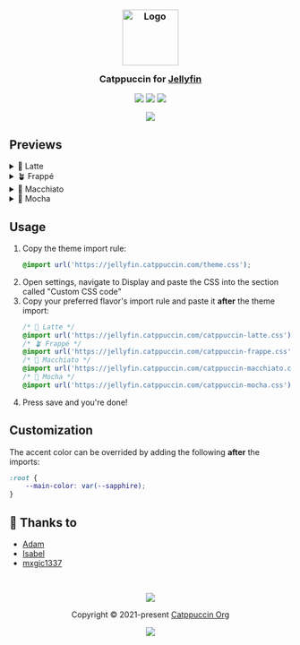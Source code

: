 <h3 align="center">
    <img src="https://raw.githubusercontent.com/catppuccin/catppuccin/main/assets/logos/exports/1544x1544_circle.png" width="100" alt="Logo"/><br/>
    <img src="https://raw.githubusercontent.com/catppuccin/catppuccin/main/assets/misc/transparent.png" height="30" width="0px"/>
    Catppuccin for <a href="https://jellyfin.org">Jellyfin</a>
    <img src="https://raw.githubusercontent.com/catppuccin/catppuccin/main/assets/misc/transparent.png" height="30" width="0px"/>
</h3>

<p align="center">
    <a href="https://github.com/catppuccin/jellyfin/stargazers"><img src="https://img.shields.io/github/stars/catppuccin/jellyfin?colorA=363a4f&colorB=b7bdf8&style=for-the-badge"></a>
    <a href="https://github.com/catppuccin/jellyfin/issues"><img src="https://img.shields.io/github/issues/catppuccin/jellyfin?colorA=363a4f&colorB=f5a97f&style=for-the-badge"></a>
    <a href="https://github.com/catppuccin/jellyfin/contributors"><img src="https://img.shields.io/github/contributors/catppuccin/jellyfin?colorA=363a4f&colorB=a6da95&style=for-the-badge"></a>
</p>

<p align="center">
    <img src="/assets/preview.webp"/>
</p>

## Previews

<details>
    <summary>🌻 Latte</summary>
    <img src="/assets/latte.webp"/>
</details>
<details>
    <summary>🪴 Frappé</summary>
    <img src="/assets/frappe.webp"/>
</details>
<details>
    <summary>🌺 Macchiato</summary>
    <img src="/assets/macchiato.webp"/>
</details>
<details>
    <summary>🌿 Mocha</summary>
    <img src="/assets/mocha.webp"/>
</details>

## Usage

1. Copy the theme import rule:
    ```css
    @import url('https://jellyfin.catppuccin.com/theme.css');
    ```
2. Open settings, navigate to Display and paste the CSS into the section called "Custom CSS code"
3. Copy your preferred flavor's import rule and paste it **after** the theme import:
    ```css
    /* 🌻 Latte */
    @import url('https://jellyfin.catppuccin.com/catppuccin-latte.css');
    /* 🪴 Frappé */
    @import url('https://jellyfin.catppuccin.com/catppuccin-frappe.css');
    /* 🌺 Macchiato */
    @import url('https://jellyfin.catppuccin.com/catppuccin-macchiato.css');
    /* 🌿 Mocha */
    @import url('https://jellyfin.catppuccin.com/catppuccin-mocha.css');
    ```
4. Press save and you're done!

## Customization

The accent color can be overrided by adding the following **after** the imports:
```css
:root {
    --main-color: var(--sapphire);
}
```

## 💝 Thanks to

- [Adam](https://github.com/adamperkowski)
- [Isabel](https://github.com/isabelroses)
- [mxgic1337](https://github.com/mxgic1337)

&nbsp;

<p align="center">
    <img src="https://raw.githubusercontent.com/catppuccin/catppuccin/main/assets/footers/gray0_ctp_on_line.svg?sanitize=true" />
</p>

<p align="center">
    Copyright &copy; 2021-present <a href="https://github.com/catppuccin" target="_blank">Catppuccin Org</a>
</p>

<p align="center">
    <a href="https://github.com/catppuccin/catppuccin/blob/main/LICENSE"><img src="https://img.shields.io/static/v1.svg?style=for-the-badge&label=License&message=MIT&logoColor=d9e0ee&colorA=363a4f&colorB=b7bdf8"/></a>
</p>
